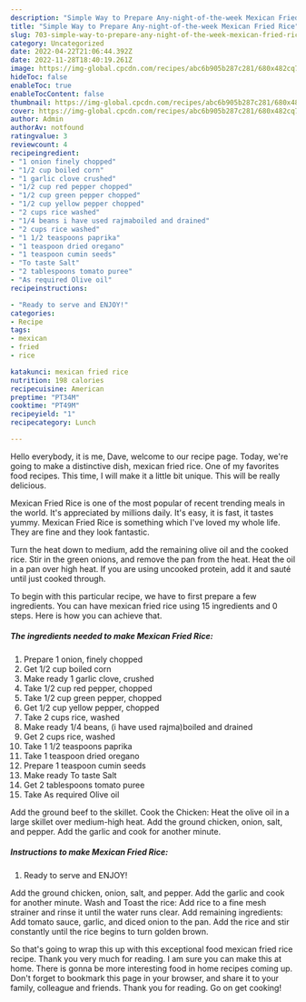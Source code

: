 ```yaml
---
description: "Simple Way to Prepare Any-night-of-the-week Mexican Fried Rice"
title: "Simple Way to Prepare Any-night-of-the-week Mexican Fried Rice"
slug: 703-simple-way-to-prepare-any-night-of-the-week-mexican-fried-rice
category: Uncategorized
date: 2022-04-22T21:06:44.392Z
date: 2022-11-28T18:40:19.261Z
image: https://img-global.cpcdn.com/recipes/abc6b905b287c281/680x482cq70/mexican-fried-rice-recipe-main-photo.jpg
hideToc: false
enableToc: true
enableTocContent: false
thumbnail: https://img-global.cpcdn.com/recipes/abc6b905b287c281/680x482cq70/mexican-fried-rice-recipe-main-photo.jpg
cover: https://img-global.cpcdn.com/recipes/abc6b905b287c281/680x482cq70/mexican-fried-rice-recipe-main-photo.jpg
author: Admin
authorAv: notfound
ratingvalue: 3
reviewcount: 4
recipeingredient:
- "1 onion finely chopped"
- "1/2 cup boiled corn"
- "1 garlic clove crushed"
- "1/2 cup red pepper chopped"
- "1/2 cup green pepper chopped"
- "1/2 cup yellow pepper chopped"
- "2 cups rice washed"
- "1/4 beans i have used rajmaboiled and drained"
- "2 cups rice washed"
- "1 1/2 teaspoons paprika"
- "1 teaspoon dried oregano"
- "1 teaspoon cumin seeds"
- "To taste Salt"
- "2 tablespoons tomato puree"
- "As required Olive oil"
recipeinstructions:

- "Ready to serve and ENJOY!"
categories:
- Recipe
tags:
- mexican
- fried
- rice

katakunci: mexican fried rice 
nutrition: 198 calories
recipecuisine: American
preptime: "PT34M"
cooktime: "PT49M"
recipeyield: "1"
recipecategory: Lunch

---
```



Hello everybody, it is me, Dave, welcome to our recipe page. Today, we're going to make a distinctive dish, mexican fried rice. One of my favorites food recipes. This time, I will make it a little bit unique. This will be really delicious.

Mexican Fried Rice is one of the most popular of recent trending meals in the world. It's appreciated by millions daily. It's easy, it is fast, it tastes yummy. Mexican Fried Rice is something which I've loved my whole life. They are fine and they look fantastic.

Turn the heat down to medium, add the remaining olive oil and the cooked rice. Stir in the green onions, and remove the pan from the heat. Heat the oil in a pan over high heat. If you are using uncooked protein, add it and sauté until just cooked through.


To begin with this particular recipe, we have to first prepare a few ingredients. You can have mexican fried rice using 15 ingredients and 0 steps. Here is how you can achieve that.

<!--inarticleads1-->

##### The ingredients needed to make Mexican Fried Rice:

1. Prepare 1 onion, finely chopped
1. Get 1/2 cup boiled corn
1. Make ready 1 garlic clove, crushed
1. Take 1/2 cup red pepper, chopped
1. Take 1/2 cup green pepper, chopped
1. Get 1/2 cup yellow pepper, chopped
1. Take 2 cups rice, washed
1. Make ready 1/4 beans, (i have used rajma)boiled and drained
1. Get 2 cups rice, washed
1. Take 1 1/2 teaspoons paprika
1. Take 1 teaspoon dried oregano
1. Prepare 1 teaspoon cumin seeds
1. Make ready To taste Salt
1. Get 2 tablespoons tomato puree
1. Take As required Olive oil


Add the ground beef to the skillet. Cook the Chicken: Heat the olive oil in a large skillet over medium-high heat. Add the ground chicken, onion, salt, and pepper. Add the garlic and cook for another minute. 

<!--inarticleads2-->

##### Instructions to make Mexican Fried Rice:


1. Ready to serve and ENJOY!

Add the ground chicken, onion, salt, and pepper. Add the garlic and cook for another minute. Wash and Toast the rice: Add rice to a fine mesh strainer and rinse it until the water runs clear. Add remaining ingredients: Add tomato sauce, garlic, and diced onion to the pan. Add the rice and stir constantly until the rice begins to turn golden brown. 

So that's going to wrap this up with this exceptional food mexican fried rice recipe. Thank you very much for reading. I am sure you can make this at home. There is gonna be more interesting food in home recipes coming up. Don't forget to bookmark this page in your browser, and share it to your family, colleague and friends. Thank you for reading. Go on get cooking!
